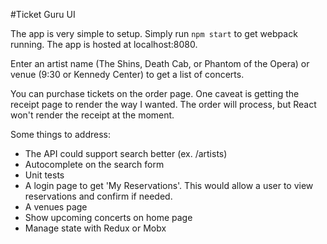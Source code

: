 #Ticket Guru UI

The app is very simple to setup. Simply run ```npm start``` to get webpack running. The app is hosted at localhost:8080.

Enter an artist name (The Shins, Death Cab, or Phantom of the Opera) or venue (9:30 or Kennedy Center) to
get a list of concerts.

You can purchase tickets on the order page. One caveat is getting the receipt page to render the way I wanted. The order
will process, but React won't render the receipt at the moment.

Some things to address:
* The API could support search better (ex. /artists)
* Autocomplete on the search form
* Unit tests
* A login page to get 'My Reservations'. This would allow a user to view reservations and confirm if needed.
* A venues page
* Show upcoming concerts on home page
* Manage state with Redux or Mobx
